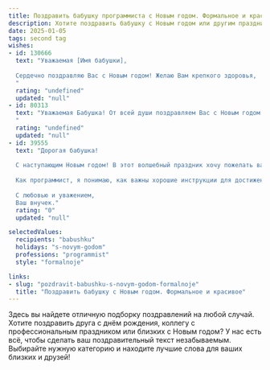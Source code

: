 ```yaml
---
title: Поздравить бабушку программиста с Новым годом. Формальное и красивое
description: Хотите поздравить бабушку с Новым годом или другим праздником? Наш ИИ создаст незабываемое поздравление, а вы обязательно выделитесь среди других.  
date: 2025-01-05
tags: second tag
wishes:
- id: 130666
  text: "Уважаемая [Имя бабушки],
  
  Сердечно поздравляю Вас с Новым годом! Желаю Вам крепкого здоровья,  неиссякаемой энергии и  радости в каждом новом дне. Пусть наступающий год принесёт Вам множество приятных моментов, исполнения желаний и  окружения теплом и заботой близких.  Пусть Ваш профессиональный опыт программиста всегда ценится, а  творческие идеи  остаются  яркими и вдохновляющими. С Новым годом!
  "
  rating: "undefined"
  updated: "null"
- id: 80313
  text: "Уважаемая Бабушка! От всей души поздравляем Вас с Новым годом! Пусть этот волшебный праздник принесет в Вашу жизнь множество радостных моментов, крепкого здоровья, благополучия и, конечно, новых интересных проектов в программировании.
  "
  rating: "undefined"
  updated: "null"
- id: 39555
  text: "Дорогая бабушка!
  
  С наступающим Новым годом! В этот волшебный праздник хочу пожелать вам крепкого здоровья, душевного тепла и счастья. Пусть каждый день нового года приносит радостные моменты и события, которые наполнят вашу жизнь светом и улыбками.
  
  Как программист, я понимаю, как важны хорошие инструкции для достижения успеха. Так и в жизни: пусть все ваши желания сбудутся, а каждый новый день будет наполнен новыми увлечениями и открытиями.
  
  С любовью и уважением,
  Ваш внучек."
  rating: "0"
  updated: "null"

selectedValues:
  recipients: "babushku"
  holidays: "s-novym-godom"
  professions: "programmist"
  style: "formalnoje"

links:
- slug: "pozdravit-babushku-s-novym-godom-formalnoje"
  title: "Поздравить бабушку с Новым годом. Формальное и красивое"
---
```


Здесь вы найдете отличную подборку поздравлений на любой случай. 
Хотите поздравить друга с днём рождения, коллегу с профессиональным праздником или близких с Новым годом? У нас есть всё, чтобы сделать ваш поздравительный текст незабываемым. Выбирайте нужную категорию и находите лучшие слова для ваших близких и друзей!
